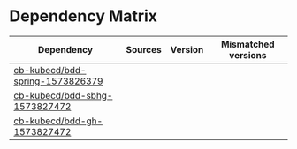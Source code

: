 # Dependency Matrix

Dependency | Sources | Version | Mismatched versions
---------- | ------- | ------- | -------------------
[cb-kubecd/bdd-spring-1573826379](https://github.com/cb-kubecd/bdd-spring-1573826379.git) |  | []() | 
[cb-kubecd/bdd-sbhg-1573827472](https://github.com/cb-kubecd/bdd-sbhg-1573827472.git) |  | []() | 
[cb-kubecd/bdd-gh-1573827472](https://github.com/cb-kubecd/bdd-gh-1573827472.git) |  | []() | 
